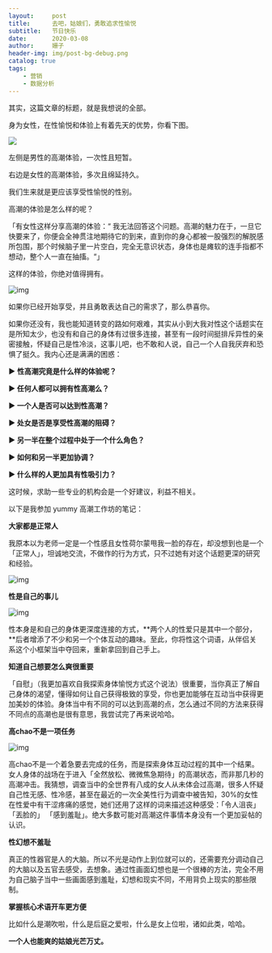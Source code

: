 ```yaml
---
layout:     post
title:      去吧，姑娘们，勇敢追求性愉悦
subtitle:   节日快乐
date:       2020-03-08
author:     姗子
header-img: img/post-bg-debug.png
catalog: true
tags:
    - 营销
    - 数据分析
---
```




其实，这篇文章的标题，就是我想说的全部。

身为女性，在性愉悦和体验上有着先天的优势，你看下图。

![](https://tva1.sinaimg.cn/large/00831rSTly1gclvp10ulcj30zk0k0tar.jpg)



左侧是男性的高潮体验，一次性且短暂。

右边是女性的高潮体验，多次且绵延持久。

我们生来就是更应该享受性愉悦的性别。

高潮的体验是怎么样的呢？

「有女性这样分享高潮的体验：“ 我无法回答这个问题。高潮的魅力在于，一旦它快要来了，你便会全神贯注地期待它的到来，直到你的身心都被一股强烈的解脱感所包围，那个时候脑子里一片空白，完全无意识状态，身体也是瘫软的连手指都不想动，整个人一直在抽搐。“」

这样的体验，你绝对值得拥有。



![img](https://mmbiz.qpic.cn/mmbiz_gif/keoSvU0KlnK6qc0wpPB9tIENqqlnghWDmR2MiabMOZ6zLYnictzACz7TUjLp3Z6ntIY6PoiaGiceqLhGZZ17K8UQrA/640?wx_fmt=gif&tp=webp&wxfrom=5&wx_lazy=1)



如果你已经开始享受，并且勇敢表达自己的需求了，那么恭喜你。

如果你还没有，我也能知道转变的路如何艰难，其实从小到大我对性这个话题实在是所知太少，也没有和自己的身体有过很多连接，甚至有一段时间挺排斥异性的亲密接触，怀疑自己是性冷淡，这事儿吧，也不敢和人说，自己一个人自我厌弃和恐惧了挺久。我内心还是满满的困惑：

**►** **性高潮究竟是什么样的体验呢？**

**► 任何人都可以拥有性高潮么？**

**► 一个人是否可以达到性高潮？**

**► 处女是否是享受性高潮的阻碍？**

**► 另一半在整个过程中处于一个什么角色？**

**► 如何和另一半更加协调？**

**► 什么样的人更加具有性吸引力？**



这时候，求助一些专业的机构会是一个好建议，利益不相关。



以下是我参加 yummy 高潮工作坊的笔记：

**大家都是正常人**

我原本以为老师一定是一个性感且女性荷尔蒙甩我一脸的存在，却没想到也是一个「正常人」，坦诚地交流，不做作的行为方式，只不过她有对这个话题更深的研究和经验。

![img](https://mmbiz.qpic.cn/mmbiz_gif/keoSvU0KlnK36JzDHguR9xgGWgqOs7zB7iafYp2ncqrnDROHRxozD7ul2sg6P4yJoOYLrI8Uq9nofj7LU18yyGQ/640?wx_fmt=gif&tp=webp&wxfrom=5&wx_lazy=1)



  **性是自己的事儿**

![img](https://mmbiz.qpic.cn/mmbiz_gif/keoSvU0KlnKWq2hib0PA6awIIoTDlbiawldXSuhSMONqvRvNXe5mBv7abW9H3mGYDd3AcLia4DFWr8F1AT33vea6g/640?wx_fmt=gif&tp=webp&wxfrom=5&wx_lazy=1)



性本身是和自己的身体更深度连接的方式，**两个人的性爱只是其中一个部分，**后者增添了不少和另一个个体互动的趣味。至此，你将性这个词语，从伴侣关系这个小框架当中夺回来，重新拿回到自己手上。



 **知道自己想要怎么爽很重要**



「自慰」（我更加喜欢自我探索身体愉悦方式这个说法）很重要，当你真正了解自己身体的渴望，懂得如何让自己获得极致的享受，你也更加能够在互动当中获得更加美妙的体验。身体当中有不同的可以达到高潮的点，怎么通过不同的方法来获得不同点的高潮也是很有意思，我尝试完了再来说哈哈。



  **高chao不是一项任务**



![img](https://mmbiz.qpic.cn/mmbiz_gif/keoSvU0KlnJXzG8PjoXu4GgzwtDqfibY7zmc2RE5k4SVREn7rOXpb6KVLEAItlib0Ybg69kpt6wnQ8Ga3Z0OW4jA/640?wx_fmt=gif&tp=webp&wxfrom=5&wx_lazy=1)



高chao不是一个着急要去完成的任务，而是探索身体互动过程的其中一个结果。女人身体的战场在于进入「全然放松、微微焦急期待」的高潮状态，而非那几秒的高潮冲击。我猜想，调查当中的全世界有八成的女人从未体会过高潮，很多人怀疑自己性无感、性冷感，甚至在最近的一次全美性行为调查中被告知，30%的女性在性爱中有干涩疼痛的感觉，她们还用了这样的词来描述这种感受：「令人沮丧」 「丟脸的」 「感到羞耻」。绝大多数可能对高潮这件事情本身没有一个更加妥帖的认识。

  **性幻想不羞耻**

真正的性器官是人的大脑。所以不光是动作上到位就可以的，还需要充分调动自己的大脑以及五官去感受，去想象。通过性画面幻想也是一个很棒的方法，完全不用为自己脑子当中一些画面感到羞耻，幻想和现实不同，不用背负上现实的那些限制。

  **掌握核心术语开车更方便**

比如什么是潮吹啦，什么是后庭之爱啦，什么是女上位啦，诸如此类，哈哈。

**一个人也能爽的姑娘光芒万丈。**